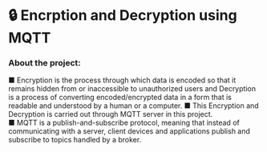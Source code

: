# 🔒 Encrption and Decryption using MQTT
### About the project:
■ Encryption is the process through which data is encoded so that it remains hidden from or inaccessible to unauthorized users and Decryption is a process of converting encoded/encrypted data in a form that is readable and understood by a human or a computer.
■ This Encryption and Decryption is carried out through MQTT server in this project.
<br>
■ MQTT is a publish-and-subscribe protocol, meaning that instead of communicating with a server, client devices and applications publish and subscribe to topics handled by a broker.
